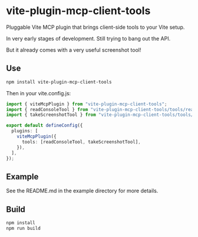# vite-plugin-mcp-client-tools

Pluggable Vite MCP plugin that brings client-side tools to your Vite setup.

In very early stages of development. Still trying to bang out the API.

But it already comes with a very useful screenshot tool!

## Use

```sh
npm install vite-plugin-mcp-client-tools
```

Then in your vite.config.js:

```ts
import { viteMcpPlugin } from "vite-plugin-mcp-client-tools";
import { readConsoleTool } from "vite-plugin-mcp-client-tools/tools/read-console";
import { takeScreenshotTool } from "vite-plugin-mcp-client-tools/tools/take-screenshot";

export default defineConfig({
  plugins: [
    viteMcpPlugin({
      tools: [readConsoleTool, takeScreenshotTool],
    }),
  ],
});
```

## Example

See the README.md in the example directory for more details.

## Build

```sh
npm install
npm run build
```
